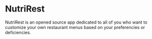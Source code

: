 # NutriRest
NutriRest is an opened source app dedicated to all of you who want to customize your own restaurant menus based on your preferencies or deficiencies.
